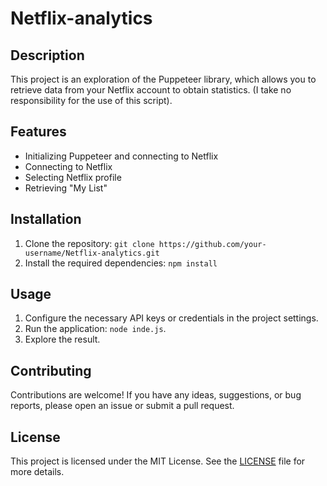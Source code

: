# Netflix-analytics

## Description

This project is an exploration of the Puppeteer library, which allows you to retrieve data from your Netflix account to obtain statistics. (I take no responsibility for the use of this script).

## Features

- Initializing Puppeteer and connecting to Netflix
- Connecting to Netflix
- Selecting Netflix profile
- Retrieving "My List"

## Installation

1. Clone the repository: `git clone https://github.com/your-username/Netflix-analytics.git`
2. Install the required dependencies: `npm install`

## Usage

1. Configure the necessary API keys or credentials in the project settings.
2. Run the application: `node inde.js`.
3. Explore the result.

## Contributing

Contributions are welcome! If you have any ideas, suggestions, or bug reports, please open an issue or submit a pull request.

## License

This project is licensed under the MIT License. See the [LICENSE](LICENSE) file for more details.
